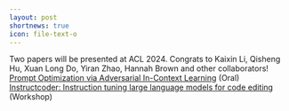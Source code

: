 ```yaml
---
layout: post
shortnews: true
icon: file-text-o
---
```


Two papers will be presented at ACL 2024. Congrats to Kaixin Li, Qisheng Hu, Xuan Long Do, Yiran Zhao, Hannah Brown and other collaborators!
      [Prompt Optimization via Adversarial In-Context Learning](https://arxiv.org/pdf/2312.02614) (Oral)  
      [Instructcoder: Instruction tuning large language models for code editing](https://arxiv.org/pdf/2310.20329) (Workshop)